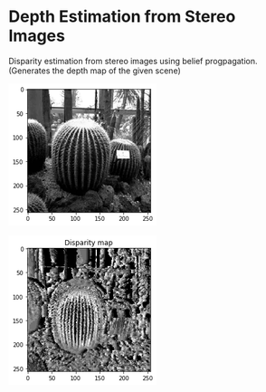 # Depth Estimation from Stereo Images
 Disparity estimation from stereo images using belief progpagation. (Generates the depth map of the given scene)

![Original Image](https://raw.githubusercontent.com/sudeepv/Depth-Estimation-from-Stereo-Images/main/Original%20Image.png)

![Disparity Map](https://raw.githubusercontent.com/sudeepv/Depth-Estimation-from-Stereo-Images/main/Disparity%20map.png)

